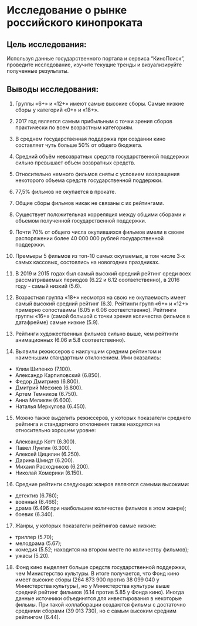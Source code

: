 # Исследование о рынке российского кинопроката

## Цель исследования:
Используя данные государственного портала и сервиса “КиноПоиск”, проведите исследование, изучите текущие тренды и визуализируйте полученные результаты.

## Выводы исследования:

1. Группы «6+» и «12+» имеют самые высокие сборы. Самые низкие сборы у категорий «0+» и «18+».

2. 2017 год является самым прибыльным с точки зрения сборов практически по всем возрастным категориям.

3. В среднем государственная поддержка при создании кино составляет чуть больше 50% от общего бюджета.

4. Средний объём невозвратных средств государственной поддержки сильно превышает объем возвратных средств.

5. Относительно немного фильмов сняты с условием возвращения некоторого объема средств государственной поддержки.

6. 77,5% фильмов не окупается в прокате.

7. Общие сборы фильмов никак не связаны с их рейтингами.

8. Существует положительная корреляция между общими сборами и объемом полученной государственной поддержки.

9. Почти 70% от общего числа окупившихся фильмов имели в своем распоряжении более 40 000 000 рублей государственной поддержки.

10. Премьеры 5 фильмов из топ-10 самых окупаемых, в том числе 3-х самых кассовых, состоялись на новогодних праздниках.

11. В 2019 и 2015 годах был самый высокий средний рейтинг среди всех рассматриваемых периодов (6.22 и 6.12 соответственно), в 2016 году - самый низкий (5.6).

12. Возрастная группа «18+» несмотря на свою не окупаемость имеет самый высокий средний рейтинг (6.3). Рейтинги групп «6+» и «12+» примерно сопоставимы (6.05 и 6.06 соответственно). Рейтинги группы «16+» (самой большой с точки зрения количества фильмов в датафрейме) самые низкие (5.9).

13. Рейтинги художественных фильмов сильно выше, чем рейтинги анимационных (6.06 и 5.8 соответственно).

14. Выявили режиссеров с наилучшим средним рейтингом и наименьшим стандартным отклонением. Ими оказались:
- Клим Шипенко (7.100).
- Александр Карпиловский (6.850).
- Федор Дмитриев (6.800).
- Дмитрий Месхиев (6.800).
- Артем Темников (6.750).
- Анна Меликян (6.600).
- Наталья Меркулова (6.450).

15. Можно также выделить режиссеров, у которых показатели среднего рейтинга и стандартного отклонения также находятся на относительно хорошем уровне:
- Александр Котт (6.300).
- Павел Лунгин (6.300).
- Алексей Цицилин (6.250).
- Дарина Шмидт (6.200).
- Михаил Расходников (6.200).
- Николай Хомерики (6.150).

16. Средние рейтинги следующих жанров являются самыми высокими:
- детектив (6.760);
- военный (6.466);
- драма (6.496 при наибольшем количестве фильмов в этом жанре);
- боевик (6.340).

17. Жанры, у которых показатели рейтингов самые низкие:
- триллер (5.70);
- мелодрама (5.67);
- комедия (5.52; находится на втором месте по количеству фильмов);
- ужасы (5.20).

18. Фонд кино выделяет больше средств государственной поддержки, чем Министерство культуры. В итоге получается, что Фонд кино имеет высокие сборы (264 873 900 против 38 099 040 у Министерства культуры), но у Министерства культуры выше средний рейтинг фильмов (6.14 против 5.85 у Фонда кино). Иногда данные источники объединятся для инвестирования в некоторые фильмы. При такой коллаборации создаются фильмы с достаточно средними сборами (39 013 730), но с самым высоким средним рейтингом (6.44).
